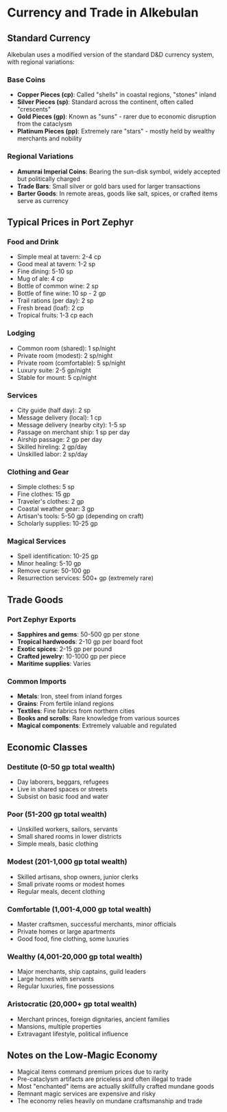 # Currency and Trade in Alkebulan

## Standard Currency
Alkebulan uses a modified version of the standard D&D currency system, with regional variations:

### Base Coins
- **Copper Pieces (cp)**: Called "shells" in coastal regions, "stones" inland
- **Silver Pieces (sp)**: Standard across the continent, often called "crescents"
- **Gold Pieces (gp)**: Known as "suns" - rarer due to economic disruption from the cataclysm
- **Platinum Pieces (pp)**: Extremely rare "stars" - mostly held by wealthy merchants and nobility

### Regional Variations
- **Amunrai Imperial Coins**: Bearing the sun-disk symbol, widely accepted but politically charged
- **Trade Bars**: Small silver or gold bars used for larger transactions
- **Barter Goods**: In remote areas, goods like salt, spices, or crafted items serve as currency

## Typical Prices in Port Zephyr

### Food and Drink
- Simple meal at tavern: 2-4 cp
- Good meal at tavern: 1-2 sp
- Fine dining: 5-10 sp
- Mug of ale: 4 cp
- Bottle of common wine: 2 sp
- Bottle of fine wine: 10 sp - 2 gp
- Trail rations (per day): 2 sp
- Fresh bread (loaf): 2 cp
- Tropical fruits: 1-3 cp each

### Lodging
- Common room (shared): 1 sp/night
- Private room (modest): 2 sp/night
- Private room (comfortable): 5 sp/night
- Luxury suite: 2-5 gp/night
- Stable for mount: 5 cp/night

### Services
- City guide (half day): 2 sp
- Message delivery (local): 1 cp
- Message delivery (nearby city): 1-5 sp
- Passage on merchant ship: 1 sp per day
- Airship passage: 2 gp per day
- Skilled hireling: 2 gp/day
- Unskilled labor: 2 sp/day

### Clothing and Gear
- Simple clothes: 5 sp
- Fine clothes: 15 gp
- Traveler's clothes: 2 gp
- Coastal weather gear: 3 gp
- Artisan's tools: 5-50 gp (depending on craft)
- Scholarly supplies: 10-25 gp

### Magical Services
- Spell identification: 10-25 gp
- Minor healing: 5-10 gp
- Remove curse: 50-100 gp
- Resurrection services: 500+ gp (extremely rare)

## Trade Goods

### Port Zephyr Exports
- **Sapphires and gems**: 50-500 gp per stone
- **Tropical hardwoods**: 2-10 gp per board foot
- **Exotic spices**: 2-15 gp per pound
- **Crafted jewelry**: 10-1000 gp per piece
- **Maritime supplies**: Varies

### Common Imports
- **Metals**: Iron, steel from inland forges
- **Grains**: From fertile inland regions
- **Textiles**: Fine fabrics from northern cities
- **Books and scrolls**: Rare knowledge from various sources
- **Magical components**: Extremely valuable and regulated

## Economic Classes

### Destitute (0-50 gp total wealth)
- Day laborers, beggars, refugees
- Live in shared spaces or streets
- Subsist on basic food and water

### Poor (51-200 gp total wealth)
- Unskilled workers, sailors, servants
- Small shared rooms in lower districts
- Simple meals, basic clothing

### Modest (201-1,000 gp total wealth)
- Skilled artisans, shop owners, junior clerks
- Small private rooms or modest homes
- Regular meals, decent clothing

### Comfortable (1,001-4,000 gp total wealth)
- Master craftsmen, successful merchants, minor officials
- Private homes or large apartments
- Good food, fine clothing, some luxuries

### Wealthy (4,001-20,000 gp total wealth)
- Major merchants, ship captains, guild leaders
- Large homes with servants
- Regular luxuries, fine possessions

### Aristocratic (20,000+ gp total wealth)
- Merchant princes, foreign dignitaries, ancient families
- Mansions, multiple properties
- Extravagant lifestyle, political influence

## Notes on the Low-Magic Economy
- Magical items command premium prices due to rarity
- Pre-cataclysm artifacts are priceless and often illegal to trade
- Most "enchanted" items are actually skillfully crafted mundane goods
- Remnant magic services are expensive and risky
- The economy relies heavily on mundane craftsmanship and trade